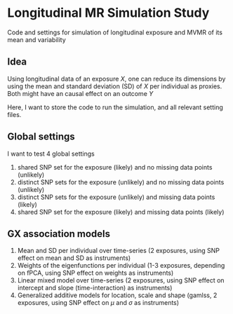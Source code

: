 # Longitudinal MR Simulation Study

Code and settings for simulation of longitudinal exposure and MVMR of its mean and variability

## Idea

Using longitudinal data of an exposure *X*, one can reduce its dimensions by using the mean and standard deviation (SD) of *X* per individual as proxies. Both might have an causal effect on an outcome *Y*

Here, I want to store the code to run the simulation, and all relevant setting files.

## Global settings

I want to test 4 global settings

1) shared SNP set for the exposure (likely) and no missing data points (unlikely)
2) distinct SNP sets for the exposure (unlikely) and no missing data points (unlikely)
3) distinct SNP sets for the exposure (unlikely) and missing data points (likely)
4) shared SNP set for the exposure (likely) and missing data points (likely)

## GX association models

1) Mean and SD per individual over time-series (2 exposures, using SNP effect on mean and SD as instruments)
2) Weights of the eigenfunctions per individual (1-3 exposures, depending on fPCA, using SNP effect on weights as instruments)
3) Linear mixed model over time-series (2 exposures, using SNP effect on intercept and slope (time-interaction) as instruments)
4) Generalized additive models for location, scale and shape (gamlss, 2 exposures, using SNP effect on $\mu$ and $\sigma$ as instruments)
